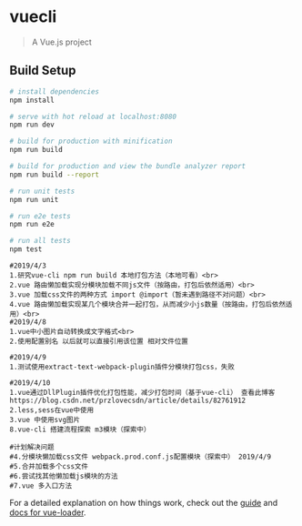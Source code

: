 # vuecli

> A Vue.js project

## Build Setup

``` bash
# install dependencies
npm install

# serve with hot reload at localhost:8080
npm run dev

# build for production with minification
npm run build

# build for production and view the bundle analyzer report
npm run build --report

# run unit tests
npm run unit

# run e2e tests
npm run e2e

# run all tests
npm test
```

```
#2019/4/3 
1.研究vue-cli npm run build 本地打包方法（本地可看）<br>  
2.vue 路由懒加载实现分模块加载不同js文件（按路由，打包后依然适用）<br>  
3.vue 加载css文件的两种方式 import @import（暂未遇到路径不对问题）<br>  
4.vue 路由懒加载实现某几个模块合并一起打包，从而减少小js数量（按路由，打包后依然适用）<br> 
#2019/4/8
1.vue中小图片自动转换成文字格式<br>  
2.使用配置别名 以后就可以直接引用该位置 相对文件位置

#2019/4/9
1.测试使用extract-text-webpack-plugin插件分模块打包css，失败

#2019/4/10
1.vue通过DllPlugin插件优化打包性能，减少打包时间（基于vue-cli） 查看此博客https://blog.csdn.net/przlovecsdn/article/details/82761912
2.less,sess在vue中使用
3.vue 中使用svg图片
8.vue-cli 搭建流程探索 m3模块（探索中）
```

```
#计划解决问题
#4.分模块懒加载css文件 webpack.prod.conf.js配置模块（探索中） 2019/4/9
#5.合并加载多个css文件
#6.尝试找其他懒加载js模块的方法
#7.vue 多入口方法

```
For a detailed explanation on how things work, check out the [guide](http://vuejs-templates.github.io/webpack/) and [docs for vue-loader](http://vuejs.github.io/vue-loader).
